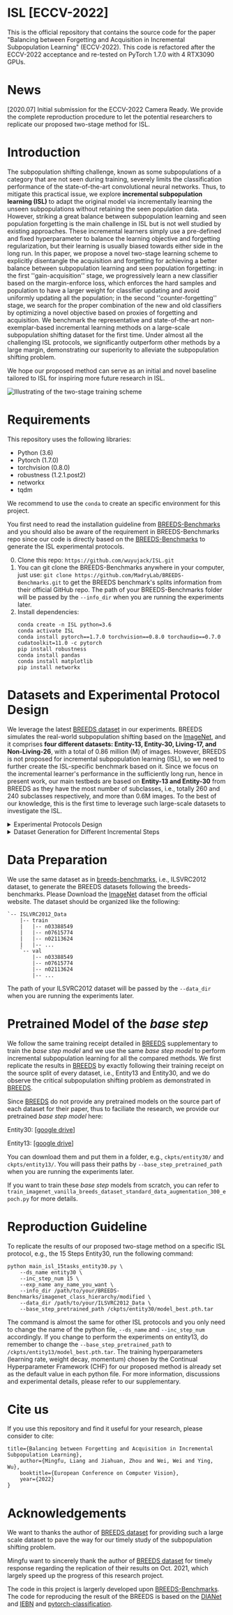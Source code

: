 # ISL [ECCV-2022]

This is the official repository that contains the source code for the paper "Balancing between Forgetting and Acquisition in Incremental Subpopulation Learning" (ECCV-2022). This code is refactored after the ECCV-2022 acceptance and re-tested on PyTorch 1.7.0 with 4 RTX3090 GPUs.

# News
[2020.07] Initial submission for the ECCV-2022 Camera Ready. We provide the complete reproduction procedure to let the potential researchers to replicate our proposed two-stage method for ISL.

# Introduction
The subpopulation shifting challenge, known as some subpopulations of a category that are not seen during training, severely limits the classification performance of the state-of-the-art convolutional neural networks. Thus, to mitigate this practical issue, we explore **incremental subpopulation learning (ISL)** to adapt the original model via incrementally learning the unseen subpopulations without retaining the seen population data. However, striking a great balance between subpopulation learning and seen population forgetting is the main challenge in ISL but is not well studied by existing approaches. These incremental learners simply use a pre-defined and fixed hyperparameter to balance the learning objective and forgetting regularization, but their learning is usually biased towards either side in the long run. In this paper, we propose a novel two-stage learning scheme to explicitly disentangle the acquisition and forgetting for achieving a better balance between subpopulation learning and seen population forgetting: in the first ''gain-acquisition'' stage, we progressively learn a new classifier based on the margin-enforce loss, which enforces the hard samples and population to have a larger weight for classifier updating and avoid uniformly updating all the population; in the second ''counter-forgetting'' stage, we search for the proper combination of the new and old classifiers by optimizing a novel objective based on proxies of forgetting and acquisition. We benchmark the representative and state-of-the-art non-exemplar-based incremental learning methods on a large-scale subpopulation shifting dataset for the first time. Under almost all the challenging ISL protocols, we significantly outperform other methods by a large margin, demonstrating our superiority to alleviate the subpopulation shifting problem.

We hope our proposed method can serve as an initial and novel baseline tailored to ISL for inspiring more future research in ISL.

![Illustrating of the two-stage training scheme](/images/structure_all_new_new.png)


# Requirements
This repository uses the following libraries:

- Python (3.6)
- Pytorch (1.7.0)
- torchvision (0.8.0)
- robustness (1.2.1.post2)
- networkx
- tqdm

We recommend to use the `conda` to create an specific environment for this project.

You first need to read the installation guideline from [BREEDS-Benchmarks](https://github.com/MadryLab/BREEDS-Benchmarks) and you should also be aware of the requirement in BREEDS-Benchmarks repo since our code is directly based on the [BREEDS-Benchmarks](https://github.com/MadryLab/BREEDS-Benchmarks) to generate the ISL experimental protocols.

0. Clone this repo: `https://github.com/wuyujack/ISL.git`
1. You can git clone the BREEDS-Benchmarks anywhere in your computer, just use: `git clone https://github.com/MadryLab/BREEDS-Benchmarks.git` to get the BREEDS benchmark's splits information from their official GitHub repo. The path of your BREEDS-Benchmarks folder will be passed by the `--info_dir` when you are running the experiments later. 
2. Install dependencies:
    ```
    conda create -n ISL python=3.6
    conda activate ISL
    conda install pytorch==1.7.0 torchvision==0.8.0 torchaudio==0.7.0 cudatoolkit=11.0 -c pytorch
    pip install robustness
    conda install pandas
    conda install matplotlib
    pip install networkx
    ```


# Datasets and Experimental Protocol Design

We leverage the latest [BREEDS dataset](https://openreview.net/forum?id=mQPBmvyAuk) in our experiments. BREEDS simulates the real-world subpopulation shifting based on the [ImageNet](http://www.image-net.org/), and it comprises **four different datasets: Entity-13, Entity-30, Living-17, and Non-Living-26**, with a total of 0.86 million (M) of images. However, BREEDS is not proposed for incremental subpopulation learning (ISL), so we need to further create the ISL-specific benchmark based on it. Since we focus on the incremental learner's performance in the sufficiently long run, hence in present work, our main testbeds are based on **Entity-13 and Entity-30** from BREEDS as they have the most number of subclasses, i.e., totally 260 and 240 subclasses respectively, and more than 0.6M images. To the best of our knowledge, this is the first time to leverage such large-scale datasets to investigate the ISL. 

<details>
<summary> Experimental Protocols Design</summary>

Entity-30 and Entity-13 have 30 and 13 classes where each class has 8 and 20 subclasses respectively. We design 3 protocols for each dataset. In the *base step*, the training set of each class comprises data from 4 and 10 subclasses for Entity-30 and Entity-13 respectively, the same as [breeds-benchmarks](https://openreview.net/forum?id=mQPBmvyAuk) to simulate subpopulation shifting. Then we split the rest of 120 and 130 unseen subclasses in each dataset respectively to create different protocols. For Entity-30, we design protocols with 4, 8, 15 incremental steps: in each step, for 4 Steps setup, each class is introduced with 1 unseen subclass; for 8 and 15 Steps setups, we randomly choose 15 and 8 out of 30 classes respectively to introduce with 1 unseen subclass. For Entity-13, we design protocols with 5, 10, 13 incremental steps: in each step, for 5 and 10 Steps setups, we introduce 2 and 1 unseen subclasses for each class respectively; For 13 Steps setup, we randomly sample 10 out of 13 classes to introduce with 1 unseen subclass. These designs simulate two scenarios: (1) all the classes are updated with at least 1 unseen subclass; (2) only a part of classes are updated with unseen subclasses. We denote the former as **even update** and the latter as **uneven update**. 

</details>

<details>
<summary> Dataset Generation for Different Incremental Steps</summary>

For the *base step* dataset genration, we exactly use the source part of each dataset in BREEDS, which is splited by the `split='rand'` in the [BREEDS-Benchmarks](https://github.com/MadryLab/BREEDS-Benchmarks). By doing so, our ISL exploration will be comparable to the existing BREEDS benchmark to see whether the incremental learning may help mitigate the subpopulation shifting problem. In BREEDS paper, they train on the source part of each dataset and then test on the target part (with unseen subpopulations) to demonstrate the subpopulation shifting problem, where the latter's performance drops mostly larger than 30%. In our paper, since we want to explore whether we can mitigate the subpopulation shifting by incremental learning, hence we split the target part of each dataset and adapt our original model on them in an incremental learning manner. We want to investigate whether these unseen subpopulaitons' performance can be improved while the seen population's performance can be still maintained without catastrophic forgetting.

</details>

# Data Preparation
We use the same dataset as in [breeds-benchmarks](https://openreview.net/forum?id=mQPBmvyAuk), i.e., ILSVRC2012 dataset, to generate the BREEDS datasets following the breeds-benchmarks. Please Download the [ImageNet](http://www.image-net.org/) dataset from the official website. The dataset should be organized like the following:

```
`-- ISLVRC2012_Data
    |-- train
    |   |-- n03388549
    |   |-- n07615774
    |   |-- n02113624
    |   |-- ... 
    `-- val
        |-- n03388549
        |-- n07615774
        |-- n02113624
        |-- ... 
```

The path of your ILSVRC2012 dataset will be passed by the `--data_dir` when you are running the experiments later.

# Pretrained Model of the *base step*
We follow the same training receipt detailed in [BREEDS]((https://openreview.net/forum?id=mQPBmvyAuk)) supplementary to train the *base step model* and  we use the same *base step model* to perform incremental subpopulation learning for all the compared methods. We first replicate the results in [BREEDS]((https://openreview.net/forum?id=mQPBmvyAuk)) by exactly following their training receipt on the source split of every dataset, i.e., Entity13 and Entity30, and we do observe the critical subpopulation shifting problem as demonstrated in [BREEDS]((https://openreview.net/forum?id=mQPBmvyAuk)). 

Since [BREEDS]((https://openreview.net/forum?id=mQPBmvyAuk)) do not provide any pretrained models on the source part of each dataset for their paper, thus to faciliate the research, we provide our pretrained *base step model* here: 

Entity30: [[google drive](https://drive.google.com/file/d/1O6NFbqK55m3LP697TIjjjotUl_jHOn0c/view?usp=sharing)] 

Entity13: [[google drive](https://drive.google.com/file/d/1jlJ2XDxt4U_itLiL09mCaIL1bEpTA_N_/view?usp=sharing)]

You can download them and put them in a folder, e.g., `ckpts/entity30/` and `ckpts/entity13/`. You will pass their paths by `--base_step_pretrained_path` when you are running the experiments later.

If you want to train these *base step* models from scratch, you can refer to `train_imagenet_vanilla_breeds_dataset_standard_data_augmentation_300_epoch.py` for more details.

# Reproduction Guideline
To replicate the results of our proposed two-stage method on a specific ISL protocol, e.g., the 15 Steps Entity30, run the following command:

```
python main_isl_15tasks_entity30.py \
    --ds_name entity30 \
    --inc_step_num 15 \
    --exp_name any_name_you_want \
    --info_dir /path/to/your/BREEDS-Benchmarks/imagenet_class_hierarchy/modified \
    --data_dir /path/to/your/ILSVRC2012_Data \
    --base_step_pretrained_path /ckpts/entity30/model_best.pth.tar
```

The command is almost the same for other ISL protocols and you only need to change the name of the python file, `--ds_name` and `--inc_step_num` accordingly. If you change to perform the experiments on entity13, do remember to change the `--base_step_pretrained_path` to `/ckpts/entity13/model_best.pth.tar`. The training hyperparameters (learning rate, weight decay, momentum) chosen by the Continual Hyperparameter Framework (CHF) for our proposed method is already set as the default value in each python file. For more information, discussions and experimental details, please refer to our supplementary. 


# Cite us
If you use this repository and find it useful for your research, please consider to cite:
```
title={Balancing between Forgetting and Acquisition in Incremental Subpopulation Learning},
    author={Mingfu, Liang and Jiahuan, Zhou and Wei, Wei and Ying, Wu},
    booktitle={European Conference on Computer Vision},
    year={2022}
}
```

# Acknowledgements

We want to thanks the author of [BREEDS dataset](https://openreview.net/forum?id=mQPBmvyAuk) for providing such a large scale dataset to pave the way for our timely study of the subpopulation shifting problem.

Mingfu want to sincerely thank the author of [BREEDS dataset](https://openreview.net/forum?id=mQPBmvyAuk) for timely response regarding the replication of their results on Oct. 2021, which largely speed up the progress of this research project. 

The code in this project is largerly developed upon [BREEDS-Benchmarks](https://github.com/MadryLab/BREEDS-Benchmarks). The code for reproducing the result of the BREEDS is based on the [DIANet](https://github.com/gbup-group/DIANet) and [IEBN](https://github.com/gbup-group/IEBN) and [pytorch-classification](https://github.com/bearpaw/pytorch-classification).



